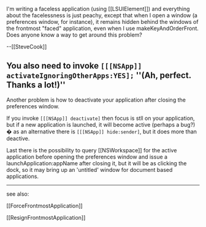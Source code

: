 I'm writing a faceless application (using [[LSUIElement]]) and everything about the facelessness is just peachy, except that when I open a window (a preferences window, for instance), it remains hidden behind the windows of the frontmost "faced" application, even when I use makeKeyAndOrderFront. Does anyone know a way to get around this problem?

--[[SteveCook]]

You also need to invoke <code>[[[NSApp]] activateIgnoringOtherApps:YES];</code> ''(Ah, perfect. Thanks a lot!)''
----
Another problem is how to deactivate your application after closing the preferences window.

If you invoke <code>[[[NSApp]] deactivate]</code> then focus is stll on your application, but if a new application is launched, it will become active (perhaps a bug?) � as an alternative there is <code>[[[NSApp]] hide:sender]</code>, but it does more than deactive.

Last there is the possibility to query [[NSWorkspace]] for the active application before opening the preferences window and issue a launchApplication:appName after closing it, but it will be as clicking the dock, so it may bring up an 'untitled' window for document based applications.


----

see also:

[[ForceFrontmostApplication]]

[[ResignFrontmostApplication]]